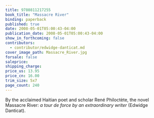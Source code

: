 ```yaml
---
title: 9780811217255
book_title: "Massacre River"
binding: paperback
published: true
date: 2008-05-01T05:00:43-04:00
publication_date: 2008-05-01T05:00:43-04:00
show_in_forthcoming: false
contributors:
  - contributor/edwidge-danticat.md
cover_image_path: Massacre_River.jpg
forsale: false
saleprice:
shipping_charge:
price_us: 13.95
price_cn: 16.00
trim_size: 5x7
page_count: 240
---
```

By the acclaimed Haitian poet and scholar René Philoctète, the novel Massacre River: _a tour de force by an extraordinary writer_ (Edwidge Danticat).

